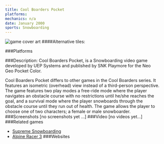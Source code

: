 ```yaml
---
title: Cool Boarders Pocket
platforms: 
mechanics: n/a
date: January 2000
sports: Snowboarding
---
```

![game cover art](//images.igdb.com/igdb/image/upload/t_cover_big/mijqltp3mct5niehuftb.jpg "Logo Title Text 1")
####Alternative tiles:

###Platforms


###Description:
Cool Boarders Pocket, is a Snowboarding video game developed by UEP Systems and published by SNK Playmore for the Neo Geo Pocket Color. 
 
Cool Boarders Pocket differs to other games in the Cool Boarders series. It features an isometric (overhead) view instead of a third-person perspective. The game features two play modes a free-ride mode where the player navigates an obstacle course with no restrictions until he/she reaches the goal, and a survival mode where the player snowboards through the obstacle course until they run out of health. The game allows the player to choose one of two characters; a female or male snowboarder.
###Screenshots
[no screenshots yet ...]
###Video
[no videos yet...]
###Related games
* [Supreme Snowboarding](/games/supreme-snowboarding-9277/)
* [Alpine Racer 3](/games/alpine-racer-3-68269/)
###Websites

